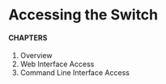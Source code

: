 # Accessing the Switch

#### CHAPTERS

1. Overview
2. Web Interface Access
3. Command Line Interface Access



